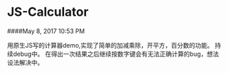 # JS-Calculator
####May 8, 2017 10:53 PM

用原生JS写的计算器demo,实现了简单的加减乘除，开平方，百分数的功能。
持续debug中。
在得出一次结果之后继续按数字键会有无法正确计算的bug，想法设法解决中。


